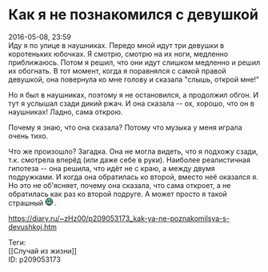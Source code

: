 Как я не познакомился с девушкой
=================================

   
 2016-05-08, 23:59   
  Иду я по улице в наушниках. Передо мной идут три девушки в коротеньких юбочках. Я смотрю, смотрю на их ноги, медленно приближаюсь. Потом я решил, что они идут слишком медленно и решил их обогнать. В тот момент, когда я поравнялся с самой правой девушкой, она повернула ко мне голову и сказала "слышь, открой мне!"   
   
 Но я был в наушниках, поэтому я не остановился, а продолжил обгон. И тут я услышал сзади дикий ржач. И она сказала -- ох, хорошо, что он в наушниках! Ладно, сама открою.   
   
 Почему я знаю, что она сказала? Потому что музыка у меня играла очень тихо.   
   
 Что же произошло? Загадка. Она не могла видеть, что я подхожу сзади, т.к. смотрела вперёд (или даже себе в руки). Наиболее реалистичная гипотеза -- она решила, что идёт не с краю, а между двумя подружками. И когда она обратилась ко второй, вместо неё оказался я. Но это не об'ясняет, почему она сказала, что сама откроет, а не обратилась как раз ко второй подруге. А может просто я такой страшный ![:D](pics/1131.gif) .   
    
 <https://diary.ru/~zHz00/p209053173_kak-ya-ne-poznakomilsya-s-devushkoj.htm>   
   
 Теги:   
 [[Случай из жизни]]   
 ID: p209053173